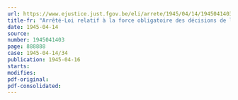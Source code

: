 ```yaml
---
url: https://www.ejustice.just.fgov.be/eli/arrete/1945/04/14/1945041403/justel
title-fr: "Arrêté-Loi relatif à la force obligatoire des décisions de la Commission nationale mixte des Mines"
date: 1945-04-14
source:
number: 1945041403
page: 888888
case: 1945-04-14/34
publication: 1945-04-16
starts:
modifies:
pdf-original:
pdf-consolidated:
---
```


